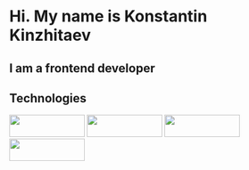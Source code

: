# Hi. My name is Konstantin Kinzhitaev
## I am a frontend developer

## Technologies
<img src="https://img.shields.io/badge/HTML5-00BFFF?style=for-the-badge&logo=HTML5&logoColor=E34F26" width="135" height="40">  <img src="https://img.shields.io/badge/css3-00BFFF?style=for-the-badge&logo=css3&logoColor=1572B6" width="135" height="40">  <img src="https://img.shields.io/badge/JavaScript-F7DF1E?style=for-the-badge&logo=jss&logoColor=000000" width="135" height="40"> <img src="https://img.shields.io/badge/Git-FA8072?style=for-the-badge&logo=git&logoColor=F05032" width="135" height="40">